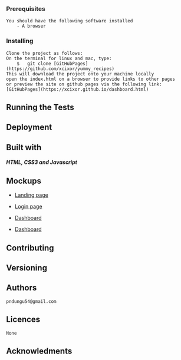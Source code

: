 ### Prerequisites
	You should have the following software installed
        - A browser
### Installing
	Clone the project as follows:
	On the terminal for linux and mac, type: 
		$	git clone [GitHubPages](https://github.com/xcixor/yummy_recipes)
    This will download the project onto your machine locally
	open the index.html on a browser to provide links to other pages 
	or preview the site on github pages via the following link:
	[GitHubPages](https://xcixor.github.io/dashboard.html)

## Running the Tests

## Deployment

## Built with
##### HTML, CSS3 and Javascript

## Mockups
* [Landing page](/designs/wireframes/index_page.png)

* [Login page](/designs/wireframes/login_page.png)

* [Dashboard](/designs/wireframes/dashboard.png)

* [Dashboard](/designs/wireframes/uml.png)

## Contributing

## Versioning
## Authors
	pndungu54@gmail.com
## Licences
	None

## Acknowledments

